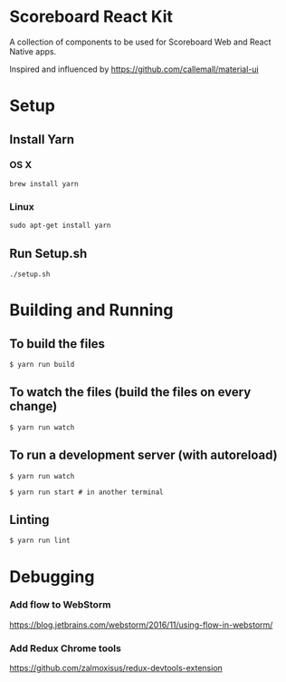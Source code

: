 # Scoreboard React Kit
A collection of components to be used for Scoreboard Web and React Native apps.

Inspired and influenced by https://github.com/callemall/material-ui

# Setup

## Install Yarn

### OS X

```brew install yarn```

### Linux

```sudo apt-get install yarn```

## Run Setup.sh
```./setup.sh```

# Building and Running

## To build the files
```$ yarn run build ```

## To watch the files (build the files on every change)
```$ yarn run watch ```

## To run a development server (with autoreload)
```$ yarn run watch ```

```$ yarn run start # in another terminal```

## Linting
```$ yarn run lint ```

# Debugging

### Add flow to WebStorm
https://blog.jetbrains.com/webstorm/2016/11/using-flow-in-webstorm/

### Add Redux Chrome tools
https://github.com/zalmoxisus/redux-devtools-extension
